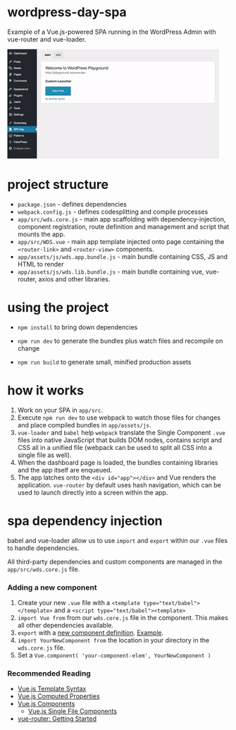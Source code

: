 # wordpress-day-spa
Example of a Vue.js-powered SPA running in the WordPress Admin with vue-router and vue-loader.

![screenshot of spa in action](https://raw.githubusercontent.com/0aveRyan/wordpress-day-spa/master/app/assets/wp-day-spa.gif)

# project structure

* `package.json` - defines dependencies
* `webpack.config.js` - defines codesplitting and compile processes
* `app/src/wds.core.js` - main app scaffolding with dependency-injection, component registration, route definition and management and script that mounts the app.
* `app/src/WDS.vue` - main app template injected onto page containing the `<router-link>` and `<router-view>` components.
* `app/assets/js/wds.app.bundle.js` - main bundle containing CSS, JS and HTML to render
* `app/assets/js/wds.lib.bundle.js` - main bundle containing vue, vue-router, axios and other libraries.

# using the project

* `npm install` to bring down dependencies

* `npm run dev` to generate the bundles plus watch files and recompile on change

* `npm run build` to generate small, minified production assets

# how it works

1. Work on your SPA in `app/src`.
2. Execute `npm run dev` to use webpack to watch those files for changes and place compiled bundles in `app/assets/js`.
3. `vue-loader` and `babel` help `webpack` translate the Single Component `.vue` files into native JavaScript that builds DOM nodes, contains script and CSS all in a unified file (webpack can be used to split all CSS into a single file as well).
4. When the dashboard page is loaded, the bundles containing libraries and the app itself are enqueued. 
5. The app latches onto the `<div id="app"></div>` and Vue renders the application. `vue-router` by default uses hash navigation, which can be used to launch directly into a screen within the app.

# spa dependency injection

babel and vue-loader allow us to use `import` and `export` within our `.vue` files to handle dependencies.

All third-party dependencies and custom components are managed in the `app/src/wds.core.js` file. 

### Adding a new component
1. Create your new `.vue` file with a `<template type="text/babel"></template>` and a `<script type="text/babel"><template>`
2. `import Vue from` from our `wds.core.js` file in the component. This makes all other dependencies available.
2. `export` with a [new component definition](https://vuejs.org/v2/guide/single-file-components.html). [Example](https://github.com/0aveRyan/wordpress-day-spa/blob/master/app/src/components/PostTable.vue#L22-L28).
2. `import YourNewComponent from` the location in your directory in the `wds.core.js` file.
3. Set a `Vue.component( 'your-component-elem', YourNewComponent )`

### Recommended Reading
* [Vue.js Template Syntax](https://vuejs.org/v2/guide/syntax.html)
* [Vue.js Computed Properties](https://vuejs.org/v2/guide/computed.html)
* [Vue.js Components](https://vuejs.org/v2/guide/components.html)
    * [Vue.js Single File Components](https://vuejs.org/v2/guide/single-file-components.html)
* [vue-router: Getting Started](https://router.vuejs.org/en/essentials/getting-started.html)


